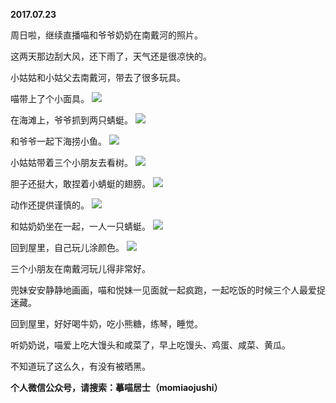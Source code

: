 
          
**2017.07.23**

周日啦，继续直播喵和爷爷奶奶在南戴河的照片。

这两天那边刮大风，还下雨了，天气还是很凉快的。

小姑姑和小姑父去南戴河，带去了很多玩具。

喵带上了个小面具。
![](https://pic4.zhimg.com/v2-b42b90e7118dbaaff0cb2da6d20be096.jpg)


在海滩上，爷爷抓到两只蜻蜓。
![](https://pic4.zhimg.com/v2-ccbaed6a10d8cb025a7d14e98769b3d7.jpg)


和爷爷一起下海捞小鱼。
![](https://pic4.zhimg.com/v2-5fa4d23a0577ca8984f7392715990c17.jpg)


小姑姑带着三个小朋友去看树。
![](https://pic2.zhimg.com/v2-0db237df8897ced785dc6c0286546512.jpg)


胆子还挺大，敢捏着小蜻蜓的翅膀。
![](https://pic4.zhimg.com/v2-4ff5528c1c655dc4edf1ca1c46dc0970.jpg)


动作还提供谨慎的。
![](https://pic2.zhimg.com/v2-5d10db0f0ebde094bc7b0e3caa5b90e7.jpg)


和姑奶奶坐在一起，一人一只蜻蜓。
![](https://pic4.zhimg.com/v2-b13d7a79b1a83b0ccf54a7f583d4efb0.jpg)


回到屋里，自己玩儿涂颜色。
![](https://pic2.zhimg.com/v2-177a9919676b4f69ee81ec724eed3307.jpg)


三个小朋友在南戴河玩儿得非常好。

兜妹安安静静地画画，喵和悦妹一见面就一起疯跑，一起吃饭的时候三个人最爱捉迷藏。

回到屋里，好好喝牛奶，吃小熊糖，练琴，睡觉。

听奶奶说，喵爱上吃大馒头和咸菜了，早上吃馒头、鸡蛋、咸菜、黄瓜。

不知道玩了这么久，有没有被晒黑。


**个人微信公众号，请搜索：摹喵居士（momiaojushi）**

        
